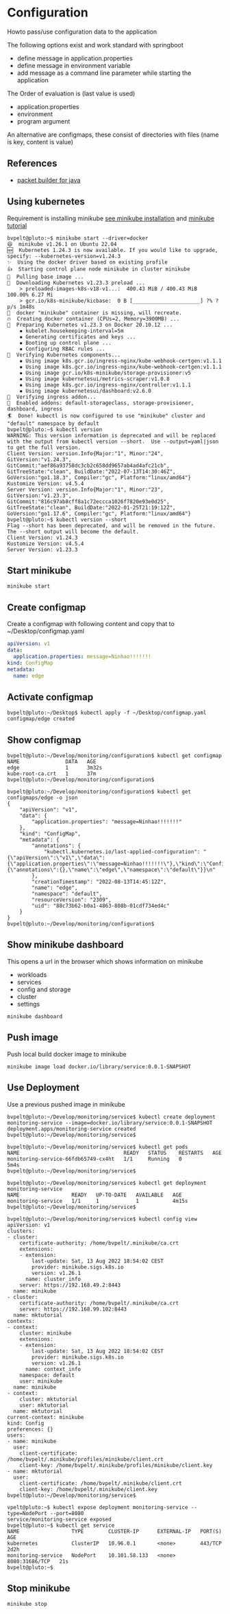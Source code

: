 # Configuration
Howto pass/use configuration data to the application

The following options exist and work standard with springboot
- define message in application.properties
- define message in environment variable
- add message as a command line parameter while starting the application

The Order of evaluation is (last value is used)
- application.properties
- environment
- program argument

An alternative are configmaps, these consist of directories with files (name is key, content is value)
## References
- [packet builder for java](https://paketo.io/docs/howto/java)


## Using kubernetes
Requirement is installing minikube [see minikube installation](https://www.linuxbuzz.com/how-to-install-minikube-on-ubuntu/)
and [minikube tutorial](https://kubernetes.io/docs/tutorials/hello-minikube/)

```shell
bvpelt@pluto:~$ minikube start --driver=docker
😄  minikube v1.26.1 on Ubuntu 22.04
🆕  Kubernetes 1.24.3 is now available. If you would like to upgrade, specify: --kubernetes-version=v1.24.3
✨  Using the docker driver based on existing profile
👍  Starting control plane node minikube in cluster minikube
🚜  Pulling base image ...
💾  Downloading Kubernetes v1.23.3 preload ...
    > preloaded-images-k8s-v18-v1...:  400.43 MiB / 400.43 MiB  100.00% 6.27 Mi
    > gcr.io/k8s-minikube/kicbase:  0 B [______________________] ?% ? p/s 1m48s
🤷  docker "minikube" container is missing, will recreate.
🔥  Creating docker container (CPUs=2, Memory=3900MB) ...
🐳  Preparing Kubernetes v1.23.3 on Docker 20.10.12 ...
    ▪ kubelet.housekeeping-interval=5m
    ▪ Generating certificates and keys ...
    ▪ Booting up control plane ...
    ▪ Configuring RBAC rules ...
🔎  Verifying Kubernetes components...
    ▪ Using image k8s.gcr.io/ingress-nginx/kube-webhook-certgen:v1.1.1
    ▪ Using image k8s.gcr.io/ingress-nginx/kube-webhook-certgen:v1.1.1
    ▪ Using image gcr.io/k8s-minikube/storage-provisioner:v5
    ▪ Using image kubernetesui/metrics-scraper:v1.0.8
    ▪ Using image k8s.gcr.io/ingress-nginx/controller:v1.1.1
    ▪ Using image kubernetesui/dashboard:v2.6.0
🔎  Verifying ingress addon...
🌟  Enabled addons: default-storageclass, storage-provisioner, dashboard, ingress
🏄  Done! kubectl is now configured to use "minikube" cluster and "default" namespace by default
bvpelt@pluto:~$ kubectl version
WARNING: This version information is deprecated and will be replaced with the output from kubectl version --short.  Use --output=yaml|json to get the full version.
Client Version: version.Info{Major:"1", Minor:"24", GitVersion:"v1.24.3", GitCommit:"aef86a93758dc3cb2c658dd9657ab4ad4afc21cb", GitTreeState:"clean", BuildDate:"2022-07-13T14:30:46Z", GoVersion:"go1.18.3", Compiler:"gc", Platform:"linux/amd64"}
Kustomize Version: v4.5.4
Server Version: version.Info{Major:"1", Minor:"23", GitVersion:"v1.23.3", GitCommit:"816c97ab8cff8a1c72eccca1026f7820e93e0d25", GitTreeState:"clean", BuildDate:"2022-01-25T21:19:12Z", GoVersion:"go1.17.6", Compiler:"gc", Platform:"linux/amd64"}
bvpelt@pluto:~$ kubectl version --short
Flag --short has been deprecated, and will be removed in the future. The --short output will become the default.
Client Version: v1.24.3
Kustomize Version: v4.5.4
Server Version: v1.23.3
```

## Start minikube
```shell
minikube start
```



## Create configmap
Create a configmap with following content and copy that to ~/Desktop/configmap.yaml

```yaml
apiVersion: v1
data:
  application.properties: message=Ninhao!!!!!!!
kind: ConfigMap
metadata:
  name: edge
```

## Activate configmap

```shell
bvpelt@pluto:~/Desktop$ kubectl apply -f ~/Desktop/configmap.yaml 
configmap/edge created
```

## Show configmap

```shell
bvpelt@pluto:~/Develop/monitoring/configuration$ kubectl get configmap
NAME               DATA   AGE
edge               1      3m32s
kube-root-ca.crt   1      37m
bvpelt@pluto:~/Develop/monitoring/configuration$ 

bvpelt@pluto:~/Develop/monitoring/configuration$ kubectl get configmaps/edge -o json
{
    "apiVersion": "v1",
    "data": {
        "application.properties": "message=Ninhao!!!!!!!"
    },
    "kind": "ConfigMap",
    "metadata": {
        "annotations": {
            "kubectl.kubernetes.io/last-applied-configuration": "{\"apiVersion\":\"v1\",\"data\":{\"application.properties\":\"message=Ninhao!!!!!!!\"},\"kind\":\"ConfigMap\",\"metadata\":{\"annotations\":{},\"name\":\"edge\",\"namespace\":\"default\"}}\n"
        },
        "creationTimestamp": "2022-08-13T14:45:12Z",
        "name": "edge",
        "namespace": "default",
        "resourceVersion": "2309",
        "uid": "88c73b62-b0a1-4863-808b-01cdf734ed4c"
    }
}
bvpelt@pluto:~/Develop/monitoring/configuration$ 
```

## Show minikube dashboard
This opens a url in the browser which shows information on minikube
- workloads
- services
- config and storage
- cluster
- settings
```shell
minikube dashboard
```

## Push image
Push local build docker image to minikube
```shell
minikube image load docker.io/library/service:0.0.1-SNAPSHOT
```

## Use Deployment
Use a previous pushed image in minikube
```shell
bvpelt@pluto:~/Develop/monitoring/service$ kubectl create deployment monitoring-service --image=docker.io/library/service:0.0.1-SNAPSHOT
deployment.apps/monitoring-service created
bvpelt@pluto:~/Develop/monitoring/service$

bvpelt@pluto:~/Develop/monitoring/service$ kubectl get pods
NAME                                  READY   STATUS    RESTARTS   AGE
monitoring-service-66fdb65749-cx4ht   1/1     Running   0          5m4s
bvpelt@pluto:~/Develop/monitoring/service$ 

bvpelt@pluto:~/Develop/monitoring/service$ kubectl get deployment monitoring-service 
NAME                 READY   UP-TO-DATE   AVAILABLE   AGE
monitoring-service   1/1     1            1           4m15s
bvpelt@pluto:~/Develop/monitoring/service$ 

bvpelt@pluto:~/Develop/monitoring/service$ kubectl config view
apiVersion: v1
clusters:
- cluster:
    certificate-authority: /home/bvpelt/.minikube/ca.crt
    extensions:
    - extension:
        last-update: Sat, 13 Aug 2022 18:54:02 CEST
        provider: minikube.sigs.k8s.io
        version: v1.26.1
      name: cluster_info
    server: https://192.168.49.2:8443
  name: minikube
- cluster:
    certificate-authority: /home/bvpelt/.minikube/ca.crt
    server: https://192.168.99.102:8443
  name: mktutorial
contexts:
- context:
    cluster: minikube
    extensions:
    - extension:
        last-update: Sat, 13 Aug 2022 18:54:02 CEST
        provider: minikube.sigs.k8s.io
        version: v1.26.1
      name: context_info
    namespace: default
    user: minikube
  name: minikube
- context:
    cluster: mktutorial
    user: mktutorial
  name: mktutorial
current-context: minikube
kind: Config
preferences: {}
users:
- name: minikube
  user:
    client-certificate: /home/bvpelt/.minikube/profiles/minikube/client.crt
    client-key: /home/bvpelt/.minikube/profiles/minikube/client.key
- name: mktutorial
  user:
    client-certificate: /home/bvpelt/.minikube/client.crt
    client-key: /home/bvpelt/.minikube/client.key
bvpelt@pluto:~/Develop/monitoring/service$ 

vpelt@pluto:~$ kubectl expose deployment monitoring-service --type=NodePort --port=8080
service/monitoring-service exposed
bvpelt@pluto:~$ kubectl get service
NAME                 TYPE        CLUSTER-IP      EXTERNAL-IP   PORT(S)          AGE
kubernetes           ClusterIP   10.96.0.1       <none>        443/TCP          2d2h
monitoring-service   NodePort    10.101.58.133   <none>        8080:31686/TCP   21s
bvpelt@pluto:~$
```

## Stop minikube
```shell
minikube stop
```
